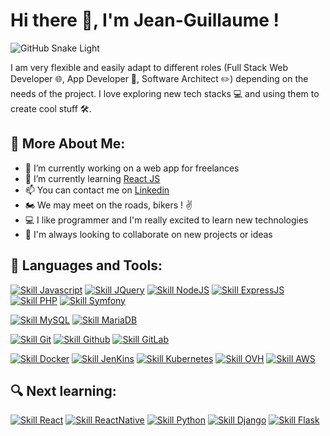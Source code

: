 # Hi there 👋, I'm Jean-Guillaume ! 

![GitHub Snake Light](github-snake.svg#gh-light-mode-only)

I am very flexible and easily adapt to different roles (Full Stack Web Developer 🌐, App Developer 📱, Software Architect ✏️) depending on the needs of the project. I love exploring new tech stacks 💻 and using them to create cool stuff 🛠️.

## 🧐 More About Me: 

- 🔭 I’m currently working on a web app for freelances
- 🌱 I’m currently learning [React JS](https://reactjs.org/)
- 📫 You can contact me on [Linkedin](https://www.linkedin.com/in/jeanguillaumezaplana/)
- 🏍️ We may meet on the roads, bikers ! ✌️
- 💻 I like programmer and I'm really excited to learn new technologies
- 🤝 I'm always looking to collaborate on new projects or ideas

## 🔨 Languages and Tools:

[![Skill Javascript](./icons/Javascript-Dark.svg)](https://developer.mozilla.org/fr/docs/Web/JavaScript)
[![Skill JQuery](./icons/JQuery-Dark.svg)](https://jquery.com/)
[![Skill NodeJS](./icons/NodeJS-Dark.svg)](https://nodejs.org/fr/)
[![Skill ExpressJS](./icons/ExpressJS-Dark.svg)](https://expressjs.com/fr/)
[![Skill PHP](./icons/PHP-Dark.svg)](https://www.php.net/manual/fr/)
[![Skill Symfony](./icons/Symfony-Dark.svg)](https://symfony.com/doc/current/index.html)

[![Skill MySQL](./icons/MySQL-Dark.svg)](https://www.mysql.com/)
[![Skill MariaDB](./icons/MariaDB-Dark.svg)](https://mariadb.org/)

[![Skill Git](./icons/Git-Dark.svg)](https://git-scm.com/)
[![Skill Github](./icons/Github-Dark.svg)](https://github.com/)
[![Skill GitLab](./icons/GitLab-Dark.svg)](https://about.gitlab.com/)

[![Skill Docker](./icons/Docker-Dark.svg)](https://www.docker.com/)
[![Skill JenKins](./icons/Jenkins-Dark.svg)](https://www.jenkins.io/)
[![Skill Kubernetes](./icons/Kubernetes-Dark.svg)](https://kubernetes.io/)
[![Skill OVH](./icons/OVH-Dark.svg)](https://www.ovh.com/fr/)
[![Skill AWS](./icons/AWS-Dark.svg)](https://aws.amazon.com/fr/)


## 🔍 Next learning:

[![Skill React](./icons/React-Dark.svg)](https://reactjs.org/)
[![Skill ReactNative](./icons/React-Native-Dark.svg)](https://reactnative.dev/)
[![Skill Python](./icons/Python-Dark.svg)](https://www.python.org/)
[![Skill Django](./icons/Django-Dark.svg)](https://www.djangoproject.com/)
[![Skill Flask](./icons/Flask-Dark.svg)](https://palletsprojects.com/p/flask/)
